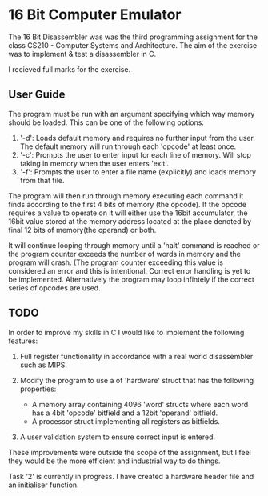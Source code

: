 # 16 Bit Computer Emulator

The 16 Bit Disassembler was  was the third programming assignment for the class CS210 - Computer Systems and Architecture.
The aim of the exercise was to implement & test a disassembler in C.

I recieved full marks for the exercise.

## User Guide
The program must be run with an argument specifying which way memory should be loaded. This can be one of the following options:
1. '-d': Loads default memory and requires no further input from the user. The default memory will run through each 'opcode' at least once.
2. '-c': Prompts the user to enter input for each line of memory. Will stop taking in memory when the user enters 'exit'.
3. '-f': Prompts the user to enter a file name (explicitly) and loads memory from that file.

The program will then run through memory executing each command it finds according to the first 4 bits of memory (the opcode). If the opcode requires a value to operate on it will either use the 16bit accumulator, the 16bit value stored at the memory address located at the place denoted by final 12 bits of memory(the operand) or both.

It will continue looping through memory until a 'halt' command is reached or the program counter exceeds the number of words in memory and the program will crash. (The program counter exceeding this value is considered an error and this is intentional. Correct error handling is yet to be implemented. Alternatively the program may loop infintely if the correct series of opcodes are used.

## TODO
In order to improve my skills in C I would like to implement the following features:
1. Full register functionality in accordance with a real world disassembler such as MIPS.
2. Modify the program to use a of 'hardware' struct that has the following properties:
	- A memory array containing 4096 'word' structs where each word has a 4bit 'opcode' bitfield and a 12bit 'operand' bitfield.
	- A processor struct implementing all registers as bitfields.
	
3. A user validation system to ensure correct input is entered.

These improvements were outside the scope of the assignment, but I feel they would be the more efficient
and industrial way to do things.

Task '2' is currently in progress. I have created a hardware header file and an initialiser function.
